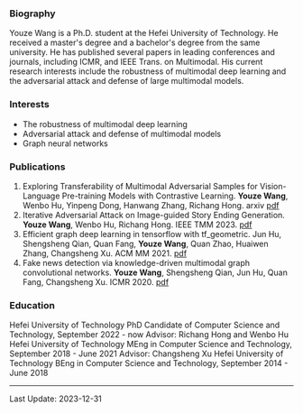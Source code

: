 

### Biography
Youze Wang is a Ph.D. student at the Hefei University of Technology. He received a master's degree and a bachelor's degree from the same university. He has published several papers in leading conferences and journals, including ICMR, and IEEE Trans. on Multimodal. His current research interests include the robustness of multimodal deep learning and the adversarial attack and defense of large multimodal models.

### Interests
- The robustness of multimodal deep learning
- Adversarial attack and defense of multimodal models
- Graph neural networks

### Publications
1. Exploring Transferability of Multimodal Adversarial Samples for Vision-Language Pre-training Models with Contrastive Learning. **Youze Wang**, Wenbo Hu, Yinpeng Dong, Hanwang Zhang, Richang Hong. arxiv [pdf](https://arxiv.org/abs/2308.12636)
2. Iterative Adversarial Attack on Image-guided Story Ending Generation. **Youze Wang**, Wenbo Hu, Richang Hong. IEEE TMM 2023. [pdf](https://ieeexplore.ieee.org/document/10366855/)
3. Efficient graph deep learning in tensorflow with tf_geometric. Jun Hu, Shengsheng Qian, Quan Fang, **Youze Wang**, Quan Zhao, Huaiwen Zhang, Changsheng Xu. ACM MM 2021. [pdf](https://dl.acm.org/doi/abs/10.1145/3474085.3478322)
4. Fake news detection via knowledge-driven multimodal graph convolutional networks. **Youze Wang**, Shengsheng Qian, Jun Hu, Quan Fang, Changsheng Xu. ICMR 2020. [pdf](https://dl.acm.org/doi/abs/10.1145/3372278.3390713)
   
   

### Education
Hefei University of Technology
PhD Candidate of Computer Science and Technology, September 2022 - now
Advisor: Richang Hong and Wenbo Hu
Hefei University of Technology
MEng in Computer Science and Technology, September 2018 - June 2021
Advisor: Changsheng Xu
Hefei University of Technology
BEng in Computer Science and Technology, September 2014 - June 2018

---
Last Update: 2023-12-31

